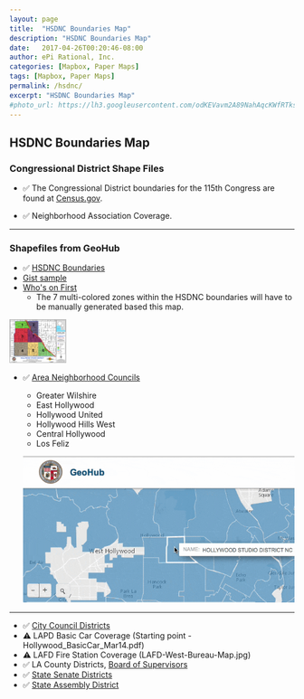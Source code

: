 ```yaml
---
layout: page
title:  "HSDNC Boundaries Map"
description: "HSDNC Boundaries Map"
date:   2017-04-26T00:20:46-08:00
author: ePi Rational, Inc.
categories: [Mapbox, Paper Maps]
tags: [Mapbox, Paper Maps]
permalink: /hsdnc/
excerpt: "HSDNC Boundaries Map"
#photo_url: https://lh3.googleusercontent.com/odKEVavm2A89NahAqcKWfRTksrGtVJO9SdfN41hSjL2Brz0rXDXh-tkmRcSvRDifFjA=h150
---
```


## HSDNC Boundaries Map

### Congressional District Shape Files

* ✅  The Congressional District boundaries for the 115th Congress are found at [Census.gov](https://www.census.gov/geo/maps-data/data/cbf/cbf_cds.html).  

* ✅  Neighborhood Association Coverage.  

-----

### Shapefiles from GeoHub
* ✅ [HSDNC Boundaries](http://geohub.lacity.org/datasets/9c8639737e3a457a8c0f6a93f9c36974_18?geometry=-118.503%2C34.038%2C-118.088%2C34.123)
* [Gist sample](https://gist.github.com/anonymous/9293ac959fcef3bc8f61363e35b46142)
* [Who's on First](https://whosonfirst.mapzen.com/spelunker/id/85865829/#14/34.0944/-118.3168)
  * The 7 multi-colored zones within the HSDNC boundaries will have to be manually generated based this map.

<img alt="1970-01-01-hsdnc-adda29b5.jpg" src="/assets/img/1970-01-01-hsdnc.assets/1970-01-01-hsdnc-adda29b5.jpg" width="20%" height="" >

* ✅  [Area Neighborhood Councils](http://geohub.lacity.org/datasets/9c8639737e3a457a8c0f6a93f9c36974_18?geometry=-118.503%2C34.038%2C-118.088%2C34.123)
  * Greater Wilshire
  * East Hollywood
  * Hollywood United
  * Hollywood Hills West
  * Central Hollywood
  * Los Feliz

  ![](/assets/img/1970-01-01-hsdnc.assets/1970-01-01-hsdnc-bc387b86.gif)

-----

  * ✅ [City Council Districts](http://geohub.lacity.org/datasets/9b4a50e5f0124b66a85c9dd593148cac_6?geometry=-119.115%2C33.827%2C-117.351%2C34.169)
  * ⚠️ LAPD Basic Car Coverage (Starting point - Hollywood_BasicCar_Mar14.pdf)
  * ⚠️ LAFD Fire Station Coverage (LAFD-West-Bureau-Map.jpg)
  * ✅ LA County Districts, [Board of Supervisors](http://geohub.lacity.org/datasets/2f05c7ab941249a9b7bbeecd968c0134_4)
  * ✅ [State Senate Districts](http://geohub.lacity.org/datasets/766bdc8d97824cdb8402f27e3de1ad21_4)
  * ✅ [State Assembly District](http://geohub.lacity.org/datasets/28ba5148512445fca25a3a7ddaa0723b_3)

